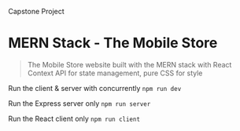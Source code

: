 Capstone Project

# MERN Stack - The Mobile Store
> The Mobile Store website built with the MERN stack with React Context API for state management, pure CSS for style


 Run the client & server with concurrently
 `npm run dev`

Run the Express server only
`npm run server`

Run the React client only
`npm run client`




